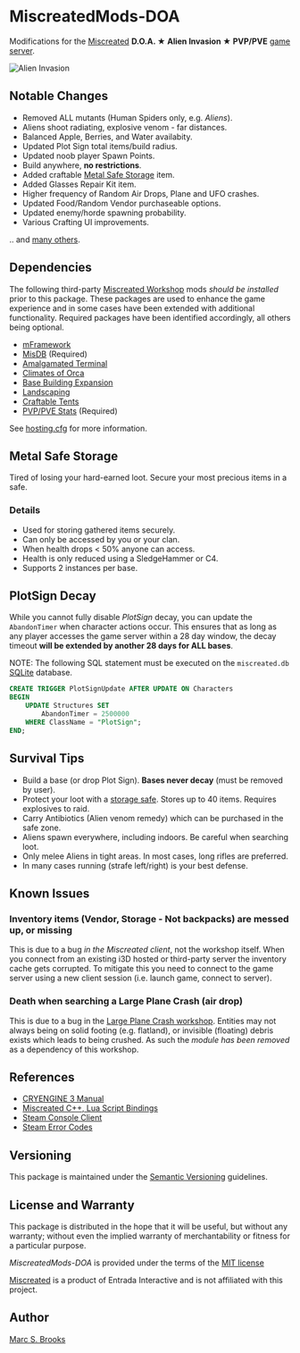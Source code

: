 # MiscreatedMods-DOA

Modifications for the [Miscreated](https://miscreatedgame.com) **D.O.A. ★ Alien Invasion ★ PVP/PVE** [game server](https://miscreated-servers.com/server/16803).

![Alien Invasion](https://raw.githubusercontent.com/nuxy/MiscreatedMods-DOA/master/Artwork/preview.png)

## Notable Changes

- Removed ALL mutants (Human Spiders only, e.g. _Aliens_).
- Aliens shoot radiating, explosive venom - far distances.
- Balanced Apple, Berries, and Water availabity.
- Updated Plot Sign total items/build radius.
- Updated noob player Spawn Points.
- Build anywhere, **no restrictions**.
- Added craftable [Metal Safe Storage](#metal-safe-storage) item.
- Added Glasses Repair Kit item.
- Higher frequency of Random Air Drops, Plane and UFO crashes.
- Updated Food/Random Vendor purchaseable options.
- Updated enemy/horde spawning probability.
- Various Crafting UI improvements.

.. and [many others](https://github.com/nuxy/MiscreatedMods-DOA/commits/master).

## Dependencies

The following third-party [Miscreated Workshop](https://steamcommunity.com/app/299740/workshop) mods _should be installed_ prior to this package.  These packages are used to enhance the game experience and in some cases have been extended with additional functionality.  Required packages have been identified accordingly, all others being optional.

- [mFramework](https://steamcommunity.com/sharedfiles/filedetails/?id=1942750114)
- [MisDB](https://steamcommunity.com/sharedfiles/filedetails/?id=1841357578) (Required)
- [Amalgamated Terminal](https://steamcommunity.com/sharedfiles/filedetails/?id=2444612166)
- [Climates of Orca](https://steamcommunity.com/sharedfiles/filedetails/?id=1807643206)
- [Base Building Expansion](https://steamcommunity.com/sharedfiles/filedetails/?id=1699198355)
- [Landscaping](https://steamcommunity.com/sharedfiles/filedetails/?id=1673502088)
- [Craftable Tents](https://steamcommunity.com/sharedfiles/filedetails/?id=1739418619)
- [PVP/PVE Stats](https://steamcommunity.com/sharedfiles/filedetails/?id=1879915972) (Required)

See [hosting.cfg](https://github.com/nuxy/MiscreatedMods-DOA/blob/master/hosting.cfg) for more information.

## Metal Safe Storage

Tired of losing your hard-earned loot.  Secure your most precious items in a safe.

### Details

- Used for storing gathered items securely.
- Can only be accessed by you or your clan.
- When health drops < 50% anyone can access.
- Health is only reduced using a SledgeHammer or C4.
- Supports 2 instances per base.

## PlotSign Decay

While you cannot fully disable _PlotSign_ decay, you can update the `AbandonTimer` when character actions occur.  This ensures that as long as any player accesses the game server within a 28 day window, the decay timeout **will be extended by another 28 days for ALL bases**.

NOTE: The following SQL statement must be executed on the `miscreated.db` [SQLite](https://www.sqlite.org/index.html) database.

```sql
CREATE TRIGGER PlotSignUpdate AFTER UPDATE ON Characters
BEGIN
    UPDATE Structures SET
        AbandonTimer = 2500000
    WHERE ClassName = "PlotSign";
END;
```

## Survival Tips

- Build a base (or drop Plot Sign). **Bases never decay** (must be removed by user).
- Protect your loot with a [storage safe](#metal-safe-storage). Stores up to 40 items. Requires explosives to raid.
- Carry Antibiotics (Alien venom remedy) which can be purchased in the safe zone.
- Aliens spawn everywhere, including indoors. Be careful when searching loot.
- Only melee Aliens in tight areas. In most cases, long rifles are preferred.
- In many cases running (strafe left/right) is your best defense.

## Known Issues

### Inventory items (Vendor, Storage - Not backpacks) are messed up, or missing

This is due to a bug _in the Miscreated client_, not the workshop itself. When you connect from an existing i3D hosted or third-party server the inventory cache gets corrupted. To mitigate this you need to connect to the game server using a new client session (i.e. launch game, connect to server).

### Death when searching a Large Plane Crash (air drop)

This is due to a bug in the [Large Plane Crash workshop](https://steamcommunity.com/workshop/filedetails/?id=1987245557).  Entities may not always being on solid footing (e.g. flatland), or invisible (floating) debris exists which leads to being crushed.  As such the _module has been removed_ as a dependency of this workshop.

## References

- [CRYENGINE 3 Manual](https://docs.cryengine.com/display/SDKDOC2/Home)
- [Miscreated C++, Lua Script Bindings](https://github.com/hendrikp/MisScriptBinds)
- [Steam Console Client](https://developer.valvesoftware.com/wiki/SteamCMD)
- [Steam Error Codes](https://steamerrors.com)

## Versioning

This package is maintained under the [Semantic Versioning](https://semver.org) guidelines.

## License and Warranty

This package is distributed in the hope that it will be useful, but without any warranty; without even the implied warranty of merchantability or fitness for a particular purpose.

_MiscreatedMods-DOA_ is provided under the terms of the [MIT license](http://www.opensource.org/licenses/mit-license.php)

[Miscreated](https://miscreatedgame.com) is a product of Entrada Interactive and is not affiliated with this project.

## Author

[Marc S. Brooks](https://github.com/nuxy)
